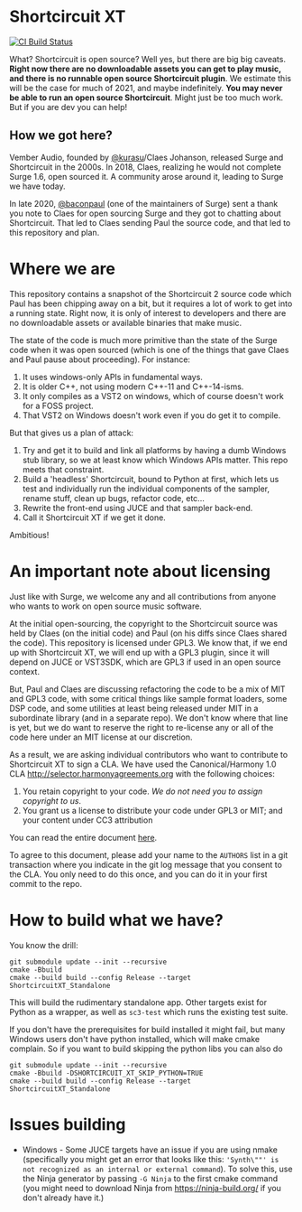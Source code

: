 # Shortcircuit XT

[![CI Build Status](https://dev.azure.com/surge-synthesizer/surge/_apis/build/status/surge-synthesizer.shortcircuit-xt?branchName=main)](https://dev.azure.com/surge-synthesizer/shortcircuit-xt/_build/latest?definitionId=2&branchName=main)

What? Shortcircuit is open source? Well yes, but there are big big caveats. **Right now there are no downloadable
assets you can get to play music, and there is no runnable open source Shortcircuit plugin**. We estimate this
will be the case for much of 2021, and maybe indefinitely. **You may never be able to run an open source
Shortcircuit**. Might just be too much work. But if you are dev you can help!

## How we got here?

Vember Audio, founded by [@kurasu](https://github.com/kurasu)/Claes Johanson, released Surge and Shortcircuit in the 2000s.
In 2018, Claes, realizing he would not complete Surge 1.6, open sourced it. A community arose around it, leading to Surge we have today.

In late 2020, [@baconpaul](https://github.com/baconpaul) (one of the maintainers of Surge) sent a thank you note to Claes for open sourcing Surge
and they got to chatting about Shortcircuit. That led to Claes sending Paul the source code, and that led to this repository and plan.

# Where we are

This repository contains a snapshot of the Shortcircuit 2 source code which Paul has been chipping away on a bit, but it
requires a lot of work to get into a running state.  Right now, it is only of interest to developers and there are
no downloadable assets or available binaries that make music.

The state of the code is much more primitive than the state of the Surge code when it was open sourced (which is one of the
things that gave Claes and Paul pause about proceeding). For instance:

1. It uses windows-only APIs in fundamental ways.
2. It is older C++, not using modern C++-11 and C++-14-isms.
3. It only compiles as a VST2 on windows, which of course doesn't work for a FOSS project.
4. That VST2 on Windows doesn't work even if you do get it to compile.

But that gives us a plan of attack:

1. Try and get it to build and link all platforms by having a dumb Windows stub library, so we at
   least know which Windows APIs matter. This repo meets that constraint.
2. Build a 'headless' Shortcircuit, bound to Python at first, which lets us test and individually run
    the individual components of the sampler, rename stuff, clean up bugs, refactor code, etc...
3. Rewrite the front-end using JUCE and that sampler back-end.
4. Call it Shortcircuit XT if we get it done.

Ambitious!

# An important note about licensing

Just like with Surge, we welcome any and all contributions from anyone who wants to work on open source music
software.

At the initial open-sourcing, the copyright to the Shortcircuit source was held by Claes (on the initial code) and Paul (on his
diffs since Claes shared the code).  This repository is licensed under GPL3. We know that, if we end up with Shortcircuit XT,
we will end up with a GPL3 plugin, since it will depend on JUCE or VST3SDK, which are GPL3 if used in an open source
context.

But, Paul and Claes are discussing refactoring the code to be a mix of MIT and GPL3 code, with some critical
things like sample format loaders, some DSP code, and some utilities at least being released under MIT in a subordinate
library (and in a separate repo). We don't know where that line is yet, but we do want to reserve the right to re-license any
or all of the code here under an MIT license at our discretion.

As a result, we are asking individual contributors who want to contribute to Shortcircuit XT to sign a CLA.
We have used the Canonical/Harmony 1.0 CLA http://selector.harmonyagreements.org with the following choices:

1. You retain copyright to your code. *We do not need you to assign copyright to us*.
2. You grant us a license to distribute your code under GPL3 or MIT; and your content under CC3 attribution

You can read the entire document [here](doc/ShortcircuitXT-Individual-CLA.pdf).

To agree to this document,
please add your name to the `AUTHORS` list in a git transaction where you indicate in the git log message
that you consent to the CLA. You only need to do this once, and you can do it in your first commit to the repo.

# How to build what we have?

You know the drill:

```
git submodule update --init --recursive
cmake -Bbuild
cmake --build build --config Release --target ShortcircuitXT_Standalone
```

This will build the rudimentary standalone app. Other targets exist for Python as a wrapper, as well as `sc3-test`
which runs the existing test suite. 

If you don't have the prerequisites for build installed it might fail, but many Windows users don't have
python installed, which will make cmake complain. So if you want to build skipping the python libs you can also do

```
git submodule update --init --recursive
cmake -Bbuild -DSHORTCIRCUIT_XT_SKIP_PYTHON=TRUE
cmake --build build --config Release --target ShortcircuitXT_Standalone
```


# Issues building
* Windows - Some JUCE targets have an issue if you are using nmake (specifically you might get an error that
  looks like this: `'Synth\""' is not recognized as an internal or external command`). To solve this, use the Ninja
  generator by passing `-G Ninja` to the first cmake command (you might need to download Ninja from
  https://ninja-build.org/ if you don't already have it.)

